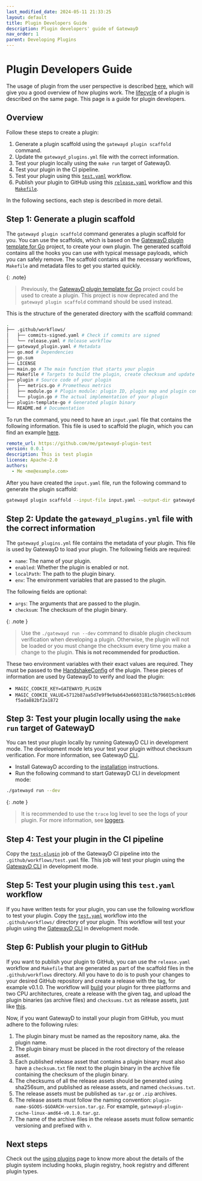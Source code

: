 ```yaml
---
last_modified_date: 2024-05-11 21:33:25
layout: default
title: Plugin Developers Guide
description: Plugin developers' guide of GatewayD
nav_order: 1
parent: Developing Plugins
---
```


# Plugin Developers Guide

The usage of plugin from the user perspective is described [here](/using-plugins/plugins), which will give you a good overview of how plugins work. The [lifecycle](/using-plugins/plugins#lifecycle) of a plugin is described on the same page. This page is a guide for plugin developers.

## Overview

Follow these steps to create a plugin:

1. Generate a plugin scaffold using the `gatewayd plugin scaffold` command.
2. Update the `gatewayd_plugins.yml` file with the correct information.
3. Test your plugin locally using the `make run` target of GatewayD.
4. Test your plugin in the CI pipeline.
5. Test your plugin using this [`test.yaml`](https://github.com/gatewayd-io/gatewayd-plugin-cache/blob/main/.github/workflows/test.yaml) workflow.
6. Publish your plugin to GitHub using this [`release.yaml`](https://github.com/gatewayd-io/gatewayd/blob/main/plugin/.template/project/%7B%7B%20plugin_name%20%7D%7D/.github/workflows/release.yaml) workflow and this [`Makefile`](https://github.com/gatewayd-io/gatewayd/blob/main/plugin/.template/project/%7B%7B%20plugin_name%20%7D%7D/Makefile).

In the following sections, each step is described in more detail.

## Step 1: Generate a plugin scaffold

The `gatewayd plugin scaffold` command generates a plugin scaffold for you. You can use the scaffolds, which is based on the [GatewayD plugin template for Go](https://github.com/gatewayd-io/plugin-template-go) project, to create your own plugin. The generated scaffold contains all the hooks you can use with typical message payloads, which you can safely remove. The scaffold contains all the necessary workflows, `Makefile` and metadata files to get you started quickly.

{: .note}
> Previously, the [GatewayD plugin template for Go](https://github.com/gatewayd-io/plugin-template-go) project could be used to create a plugin. This project is now deprecated and the `gatewayd plugin scaffold` command should be used instead.

This is the structure of the generated directory with the scaffold command:

```bash
.
├── .github/workflows/
│   ├── commits-signed.yaml # Check if commits are signed
│   └── release.yaml # Release workflow
├── gatewayd_plugin.yaml # Metadata
├── go.mod # Dependencies
├── go.sum
├── LICENSE
├── main.go # The main function that starts your plugin
├── Makefile # Targets to build the plugin, create checksum and update dependencies
├── plugin # Source code of your plugin
│   ├── metrics.go # Prometheus metrics
│   ├── module.go # Plugin module: plugin ID, plugin map and plugin config
│   └── plugin.go # The actual implementation of your plugin
├── plugin-template-go # Generated plugin binary
└── README.md # Documentation
```

To run the command, you need to have an `input.yaml` file that contains the following information. This file is used to scaffold the plugin, which you can find an example [here](https://raw.githubusercontent.com/gatewayd-io/gatewayd/main/plugin/.template/input.example.yaml).

```yaml
remote_url: https://github.com/me/gatewayd-plugin-test
version: 0.0.1
description: This is test plugin
license: Apache-2.0
authors:
  - Me <me@example.com>
```

After you have created the `input.yaml` file, run the following command to generate the plugin scaffold:

```bash
gatewayd plugin scaffold --input-file input.yaml --output-dir gatewayd-plugin-test
```

## Step 2: Update the `gatewayd_plugins.yml` file with the correct information

The `gatewayd_plugins.yml` file contains the metadata of your plugin. This file is used by GatewayD to load your plugin. The following fields are required:

- `name`: The name of your plugin.
- `enabled`: Whether the plugin is enabled or not.
- `localPath`: The path to the plugin binary.
- `env`: The environment variables that are passed to the plugin.

The following fields are optional:

- `args`: The arguments that are passed to the plugin.
- `checksum`: The checksum of the plugin binary.

{: .note }
> Use the `./gatewayd run --dev` command to disable plugin checksum verification when developing a plugin. Otherwise, the plugin will not be loaded or you must change the checksum every time you make a change to the plugin. **This is not recommended for production.**

These two environment variables with their exact values are required. They must be passed to the [HandshakeConfig](https://github.com/gatewayd-io/gatewayd/blob/1709235b0629fc591b29473551f8f623926662cb/plugin/.template/project/%7B%7B%20plugin_name%20%7D%7D/main.go#L44-L45) of the plugin. These pieces of information are used by GatewayD to verify and load the plugin:

- `MAGIC_COOKIE_KEY=GATEWAYD_PLUGIN`
- `MAGIC_COOKIE_VALUE=5712b87aa5d7e9f9e9ab643e6603181c5b796015cb1c09d6f5ada882bf2a1872`

## Step 3: Test your plugin locally using the `make run` target of GatewayD

You can test your plugin locally by running GatewayD CLI in development mode. The development mode lets your test your plugin without checksum verification. For more information, see GatewayD [CLI](/using-gatewayd/CLI).

- Install GatewayD according to the [installation](/getting-started/installation) instructions.
- Run the following command to start GatewayD CLI in development mode:

```bash
./gatewayd run --dev
```

{: .note }
> It is recommended to use the `trace` log level to see the logs of your plugin. For more information, see [loggers](/using-gatewayd/global-configuration/loggers).

## Step 4: Test your plugin in the CI pipeline

Copy the [`test-plugin`](https://github.com/gatewayd-io/gatewayd/blob/213ba09fbf20f0b3923d246d4320dab46fdf8be3/.github/workflows/test.yaml#L61-L144) job of the GatewayD CI pipeline into the `.github/workflows/test.yaml` file. This job will test your plugin using the [GatewayD CLI](/using-gatewayd/CLI) in development mode.

## Step 5: Test your plugin using this `test.yaml` workflow

If you have written tests for your plugin, you can use the following workflow to test your plugin. Copy the [`test.yaml`](https://github.com/gatewayd-io/gatewayd-plugin-cache/blob/main/.github/workflows/test.yaml) workflow into the `.github/workflows/` directory of your plugin. This workflow will test your plugin using the [GatewayD CLI](/using-gatewayd/CLI) in development mode.

## Step 6: Publish your plugin to GitHub

If you want to publish your plugin to GitHub, you can use the `release.yaml` workflow and `Makefile` that are generated as part of the scaffold files in the `.github/workflows` directory. All you have to do is to push your changes to your desired GitHub repository and create a release with the tag, for example v0.1.0. The workflow will [build](https://github.com/gatewayd-io/gatewayd/blob/51bb3a48edd783ff623234c8c34c4bfa335ae045/plugin/.template/project/%7B%7B%20plugin_name%20%7D%7D/Makefile#L25-L32) your plugin for three platforms and two CPU architectures, create a release with the given tag, and upload the plugin binaries (as archive files) and `checksums.txt` as release assets, just like [this](https://github.com/gatewayd-io/gatewayd-plugin-cache/releases/latest).

Now, if you want GatewayD to install your plugin from GitHub, you must adhere to the following rules:

1. The plugin binary must be named as the repository name, aka. the plugin name.
2. The plugin binary must be placed in the root directory of the release asset.
3. Each published release asset that contains a plugin binary must also have a `checksum.txt` file next to the plugin binary in the archive file containing the checksum of the plugin binary.
4. The checksums of all the release assets should be generated using sha256sum, and published as release assets, and named `checksums.txt`.
5. The release assets must be published as `tar.gz` or `.zip` archives.
6. The release assets must follow the naming convention: `plugin-name-$GOOS-$GOARCH-version.tar.gz`. For example, `gatewayd-plugin-cache-linux-amd64-v0.1.0.tar.gz`.
7. The name of the archive files in the release assets must follow semantic versioning and prefixed with `v`.

<!-- ## Step 9: Publish your plugin to the GatewayD plugin registry

We have plans to create a plugin registry for GatewayD. Until then, you can publish your plugin on GitHub. -->

## Next steps

Check out the [using plugins](/using-plugins/plugins) page to know more about the details of the plugin system including hooks, plugin registry, hook registry and different plugin types.
